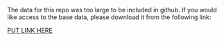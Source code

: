 The data for this repo was too large to be included in github. If you would like
access to the base data, please download it from the following link:

[PUT LINK HERE](https://www.dropbox.com/scl/fo/guua5w4o59kihsrfhego2/ABJTh-JdFvTpgtVdSLMKun0?rlkey=ztwmgzqjuiyn97tapiy4togyc&st=k3wn8yow&dl=0)